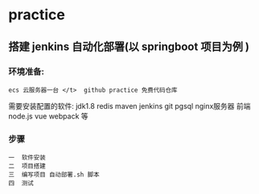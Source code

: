 # practice

## 搭建 jenkins 自动化部署(以 springboot 项目为例 )


### 环境准备: 
    ecs 云服务器一台 </t>  github practice 免费代码仓库 
   需要安装配置的软件: jdk1.8  redis  maven jenkins  git  pgsql    nginx服务器  前端node.js vue webpack 等

###    步骤
    一  软件安装
    二  项目搭建
    三  编写项目 自动部署.sh 脚本
    四  测试
    
